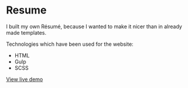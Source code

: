 # Resume

I built my own Résumé, because I wanted to make it nicer than in already made templates.

Technologies which have been used for the website:
- HTML
- Gulp
- SCSS

[View live demo](https://marviq.anastasiastarodubtseva.com)